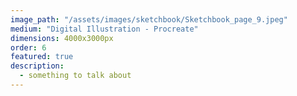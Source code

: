 ```yaml
---
image_path: "/assets/images/sketchbook/Sketchbook_page_9.jpeg"
medium: "Digital Illustration - Procreate"
dimensions: 4000x3000px 
order: 6
featured: true
description:
  - something to talk about 
---
```


